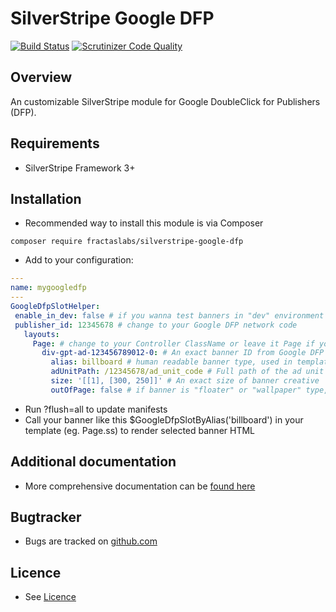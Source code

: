 # SilverStripe Google DFP
[![Build Status](https://travis-ci.org/fractaslabs/silverstripe-google-dfp.svg?branch=master)](https://travis-ci.org/fractaslabs/silverstripe-google-dfp)
[![Scrutinizer Code Quality](https://scrutinizer-ci.com/g/fractaslabs/silverstripe-google-dfp/badges/quality-score.png?b=master)](https://scrutinizer-ci.com/g/fractaslabs/silverstripe-google-dfp/?branch=master)

## Overview
An customizable SilverStripe module for Google DoubleClick for Publishers (DFP).


## Requirements
 * SilverStripe Framework 3+


## Installation
  * Recommended way to install this module is via Composer
 ```
 composer require fractaslabs/silverstripe-google-dfp
 ```
  * Add to your configuration:
 ```yaml
 ---
 name: mygoogledfp
 ---
GoogleDfpSlotHelper:
  enable_in_dev: false # if you wanna test banners in "dev" environment change to true
  publisher_id: 12345678 # change to your Google DFP network code
    layouts:
      Page: # change to your Controller ClassName or leave it Page if you wanna apply banners on SiteTree
        div-gpt-ad-123456789012-0: # An exact banner ID from Google DFP system
          alias: billboard # human readable banner type, used in template for banner init
          adUnitPath: /12345678/ad_unit_code # Full path of the ad unit with the network code and ad unit code.
          size: '[[1], [300, 250]]' # An exact size of banner creative
          outOfPage: false # if banner is "floater" or "wallpaper" type, change to "true"
 ```
  * Run ?flush=all to update manifests
  * Call your banner like this $GoogleDfpSlotByAlias('billboard') in your
  template (eg. Page.ss) to render selected banner HTML


 ## Additional documentation
 * More comprehensive documentation can be [found here](https://github.com/fractaslabs/silverstripe-google-dfp/blob/master/docs/en/index.md)


 ## Bugtracker
 * Bugs are tracked on [github.com](https://github.com/fractaslabs/silverstripe-google-dfp/issues)


 ## Licence
 * See [Licence](https://github.com/fractaslabs/fractaslabs/silverstripe-google-dfp/blob/master/LICENSE)
